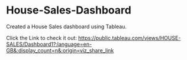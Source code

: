 # House-Sales-Dashboard
Created a House Sales dashboard using Tableau.

Click the Link to check it out: https://public.tableau.com/views/HOUSE-SALES/Dashboard1?:language=en-GB&:display_count=n&:origin=viz_share_link
